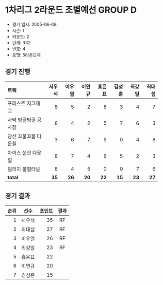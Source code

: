 # 1차리그 2라운드 조별예선 GROUP D

- 경기 일시: 2005-06-09
- 시즌: 1
- 라운드: 2
- 단계: R32
- 번호: 4
- 포맷: 5라운드제





## 경기 진행

| 트랙 | 서우석 | 이우열 | 이연규 | 홍은표 | 김성훈 | 최강일 | 최대섭 |
|:---|---:|---:|---:|---:|---:|---:|---:|
| 포레스트 지그재그 | 8 | 5 | 2 | 6 | 3 | 4 | 7 |
| 사막 빙글빙글 공사장 | 8 | 4 | 2 | 5 | 7 | 6 | 3 |
| 광산 꼬불꼬불 다운힐 | 3 | 6 | 7 | 5 | 0 | 4 | 8 |
| 아이스 설산 다운힐 | 8 | 7 | 4 | 6 | 5 | 2 | 3 |
| 빌리지 붐힐터널 | 8 | 4 | 5 | 0 | 0 | 7 | 6 |
| __total__ | __35__ | __26__ | __20__ | __22__ | __15__ | __23__ | __27__ |




## 경기 결과

| 순위 | 선수 | 포인트 | 결과 |
|---:|:---:|---:|:---:|
| 1 | 서우석 | 35 | RF |
| 2 | 최대섭 | 27 | RF |
| 3 | 이우열 | 26 | RF |
| 4 | 최강일 | 23 | RF |
| 5 | 홍은표 | 22 |  |
| 6 | 이연규 | 20 |  |
| 7 | 김성훈 | 15 |  |

